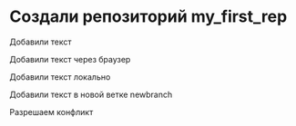 ﻿# Создали репозиторий my_first_rep

Добавили текст

Добавили текст через браузер

Добавили текст локально

Добавили текст в новой ветке newbranch

Разрешаем конфликт
